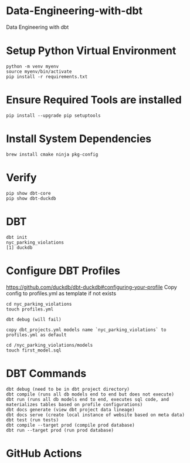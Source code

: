 # Data-Engineering-with-dbt
Data Engineering with dbt

# Setup Python Virtual Environment

    python -m venv myenv
    source myenv/bin/activate
    pip install -r requirements.txt

# Ensure Required Tools are installed

    pip install --upgrade pip setuptools

# Install System Dependencies

    brew install cmake ninja pkg-config


# Verify

    pip show dbt-core
    pip show dbt-duckdb

# DBT

    dbt init
    nyc_parking_violations
    [1] duckdb

# Configure DBT Profiles
 https://github.com/duckdb/dbt-duckdb#configuring-your-profile
 Copy config to profiles.yml as template if not exists 

    cd nyc_parking_violations 
    touch profiles.yml

    dbt debug (will fail)

    copy dbt_projects.yml models name `nyc_parking_violations` to profiles.yml as default

    cd /nyc_parking_violations/models
    touch first_model.sql

# DBT Commands
 
    dbt debug (need to be in dbt project directory)
    dbt compile (runs all db models end to end but does not execute)
    dbt run (runs all db models end to end, executes sql code, and materializes tables based on profile configurations)
    dbt docs generate (view dbt project data lineage)
    dbt docs serve (create local instance of website based on meta data)
    dbt test (run tests)
    dbt compile --target prod (compile prod database)
    dbt run --target prod (run prod database)

# GitHub Actions